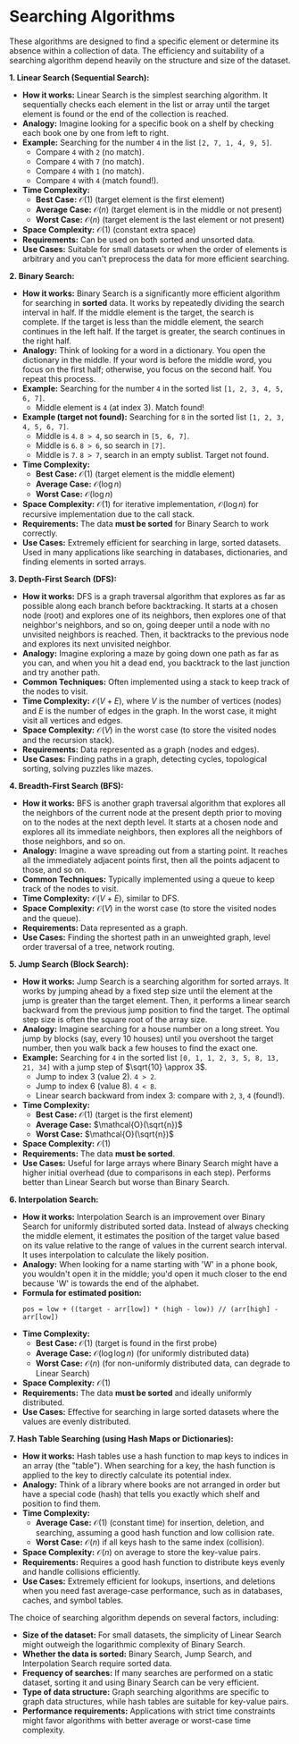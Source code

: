 # Searching Algorithms

These algorithms are designed to find a specific element or determine its absence within a collection of data. The efficiency and suitability of a searching algorithm depend heavily on the structure and size of the dataset.

**1. Linear Search (Sequential Search):**

* **How it works:** Linear Search is the simplest searching algorithm. It sequentially checks each element in the list or array until the target element is found or the end of the collection is reached.
* **Analogy:** Imagine looking for a specific book on a shelf by checking each book one by one from left to right.
* **Example:** Searching for the number `4` in the list `[2, 7, 1, 4, 9, 5]`.
    * Compare `4` with `2` (no match).
    * Compare `4` with `7` (no match).
    * Compare `4` with `1` (no match).
    * Compare `4` with `4` (match found!).
* **Time Complexity:**
    * **Best Case:** $\mathcal{O}(1)$ (target element is the first element)
    * **Average Case:** $\mathcal{O}(n)$ (target element is in the middle or not present)
    * **Worst Case:** $\mathcal{O}(n)$ (target element is the last element or not present)
* **Space Complexity:** $\mathcal{O}(1)$ (constant extra space)
* **Requirements:** Can be used on both sorted and unsorted data.
* **Use Cases:** Suitable for small datasets or when the order of elements is arbitrary and you can't preprocess the data for more efficient searching.

**2. Binary Search:**

* **How it works:** Binary Search is a significantly more efficient algorithm for searching in **sorted** data. It works by repeatedly dividing the search interval in half. If the middle element is the target, the search is complete. If the target is less than the middle element, the search continues in the left half. If the target is greater, the search continues in the right half.
* **Analogy:** Think of looking for a word in a dictionary. You open the dictionary in the middle. If your word is before the middle word, you focus on the first half; otherwise, you focus on the second half. You repeat this process.
* **Example:** Searching for the number `4` in the sorted list `[1, 2, 3, 4, 5, 6, 7]`.
    * Middle element is `4` (at index 3). Match found!
* **Example (target not found):** Searching for `8` in the sorted list `[1, 2, 3, 4, 5, 6, 7]`.
    * Middle is `4`. `8 > 4`, so search in `[5, 6, 7]`.
    * Middle is `6`. `8 > 6`, so search in `[7]`.
    * Middle is `7`. `8 > 7`, search in an empty sublist. Target not found.
* **Time Complexity:**
    * **Best Case:** $\mathcal{O}(1)$ (target element is the middle element)
    * **Average Case:** $\mathcal{O}(\log n)$
    * **Worst Case:** $\mathcal{O}(\log n)$
* **Space Complexity:** $\mathcal{O}(1)$ for iterative implementation, $\mathcal{O}(\log n)$ for recursive implementation due to the call stack.
* **Requirements:** The data **must be sorted** for Binary Search to work correctly.
* **Use Cases:** Extremely efficient for searching in large, sorted datasets. Used in many applications like searching in databases, dictionaries, and finding elements in sorted arrays.

**3. Depth-First Search (DFS):**

* **How it works:** DFS is a graph traversal algorithm that explores as far as possible along each branch before backtracking. It starts at a chosen node (root) and explores one of its neighbors, then explores one of that neighbor's neighbors, and so on, going deeper until a node with no unvisited neighbors is reached. Then, it backtracks to the previous node and explores its next unvisited neighbor.
* **Analogy:** Imagine exploring a maze by going down one path as far as you can, and when you hit a dead end, you backtrack to the last junction and try another path.
* **Common Techniques:** Often implemented using a stack to keep track of the nodes to visit.
* **Time Complexity:** $\mathcal{O}(V + E)$, where $V$ is the number of vertices (nodes) and $E$ is the number of edges in the graph. In the worst case, it might visit all vertices and edges.
* **Space Complexity:** $\mathcal{O}(V)$ in the worst case (to store the visited nodes and the recursion stack).
* **Requirements:** Data represented as a graph (nodes and edges).
* **Use Cases:** Finding paths in a graph, detecting cycles, topological sorting, solving puzzles like mazes.

**4. Breadth-First Search (BFS):**

* **How it works:** BFS is another graph traversal algorithm that explores all the neighbors of the current node at the present depth prior to moving on to the nodes at the next depth level. It starts at a chosen node and explores all its immediate neighbors, then explores all the neighbors of those neighbors, and so on.
* **Analogy:** Imagine a wave spreading out from a starting point. It reaches all the immediately adjacent points first, then all the points adjacent to those, and so on.
* **Common Techniques:** Typically implemented using a queue to keep track of the nodes to visit.
* **Time Complexity:** $\mathcal{O}(V + E)$, similar to DFS.
* **Space Complexity:** $\mathcal{O}(V)$ in the worst case (to store the visited nodes and the queue).
* **Requirements:** Data represented as a graph.
* **Use Cases:** Finding the shortest path in an unweighted graph, level order traversal of a tree, network routing.

**5. Jump Search (Block Search):**

* **How it works:** Jump Search is a searching algorithm for sorted arrays. It works by jumping ahead by a fixed step size until the element at the jump is greater than the target element. Then, it performs a linear search backward from the previous jump position to find the target. The optimal step size is often the square root of the array size.
* **Analogy:** Imagine searching for a house number on a long street. You jump by blocks (say, every 10 houses) until you overshoot the target number, then you walk back a few houses to find the exact one.
* **Example:** Searching for `4` in the sorted list `[0, 1, 1, 2, 3, 5, 8, 13, 21, 34]` with a jump step of $\sqrt{10} \approx 3$.
    * Jump to index 3 (value 2). `4 > 2`.
    * Jump to index 6 (value 8). `4 < 8`.
    * Linear search backward from index 3: compare with `2`, `3`, `4` (found!).
* **Time Complexity:**
    * **Best Case:** $\mathcal{O}(1)$ (target is the first element)
    * **Average Case:** $\mathcal{O}(\sqrt{n})$
    * **Worst Case:** $\mathcal{O}(\sqrt{n})$
* **Space Complexity:** $\mathcal{O}(1)$
* **Requirements:** The data **must be sorted**.
* **Use Cases:** Useful for large arrays where Binary Search might have a higher initial overhead (due to comparisons in each step). Performs better than Linear Search but worse than Binary Search.

**6. Interpolation Search:**

* **How it works:** Interpolation Search is an improvement over Binary Search for uniformly distributed sorted data. Instead of always checking the middle element, it estimates the position of the target value based on its value relative to the range of values in the current search interval. It uses interpolation to calculate the likely position.
* **Analogy:** When looking for a name starting with 'W' in a phone book, you wouldn't open it in the middle; you'd open it much closer to the end because 'W' is towards the end of the alphabet.
* **Formula for estimated position:**
    ```
    pos = low + ((target - arr[low]) * (high - low)) // (arr[high] - arr[low])
    ```
* **Time Complexity:**
    * **Best Case:** $\mathcal{O}(1)$ (target is found in the first probe)
    * **Average Case:** $\mathcal{O}(\log \log n)$ (for uniformly distributed data)
    * **Worst Case:** $\mathcal{O}(n)$ (for non-uniformly distributed data, can degrade to Linear Search)
* **Space Complexity:** $\mathcal{O}(1)$
* **Requirements:** The data **must be sorted** and ideally uniformly distributed.
* **Use Cases:** Effective for searching in large sorted datasets where the values are evenly distributed.

**7. Hash Table Searching (using Hash Maps or Dictionaries):**

* **How it works:** Hash tables use a hash function to map keys to indices in an array (the "table"). When searching for a key, the hash function is applied to the key to directly calculate its potential index.
* **Analogy:** Think of a library where books are not arranged in order but have a special code (hash) that tells you exactly which shelf and position to find them.
* **Time Complexity:**
    * **Average Case:** $\mathcal{O}(1)$ (constant time) for insertion, deletion, and searching, assuming a good hash function and low collision rate.
    * **Worst Case:** $\mathcal{O}(n)$ if all keys hash to the same index (collision).
* **Space Complexity:** $\mathcal{O}(n)$ on average to store the key-value pairs.
* **Requirements:** Requires a good hash function to distribute keys evenly and handle collisions efficiently.
* **Use Cases:** Extremely efficient for lookups, insertions, and deletions when you need fast average-case performance, such as in databases, caches, and symbol tables.

The choice of searching algorithm depends on several factors, including:

* **Size of the dataset:** For small datasets, the simplicity of Linear Search might outweigh the logarithmic complexity of Binary Search.
* **Whether the data is sorted:** Binary Search, Jump Search, and Interpolation Search require sorted data.
* **Frequency of searches:** If many searches are performed on a static dataset, sorting it and using Binary Search can be very efficient.
* **Type of data structure:** Graph searching algorithms are specific to graph data structures, while hash tables are suitable for key-value pairs.
* **Performance requirements:** Applications with strict time constraints might favor algorithms with better average or worst-case time complexity.